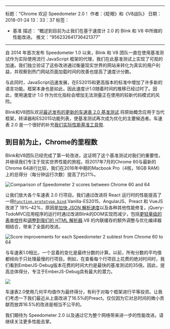 ***

标题：“Chrome 欢迎 Speedometer 2.0！
作者：《眨眼》和《V8战队》
日期： 2018-01-24 13：33：37
标签：

*   基准
    描述： “概述到目前为止我们在基于速度计 2.0 的 Blink 和 V8 中所做的性能改进。
    推文：“956232641736421377”

***

自 2014 年首次发布 Speedometer 1.0 以来，Blink 和 V8 团队一直在使用基准测试作为实际使用流行 JavaScript 框架的代理，我们在此基准测试上实现了可观的加速。我们独立验证了这些改进通过衡量现实世界的网站来转化为真实的用户利益，并观察到热门网站页面加载时间的改善也提高了速度计分数。

与此同时，JavaScript迅速发展，在ES2015和更高版本的标准中增加了许多新的语言功能。框架本身也是如此，因此速度计1.0随着时间的推移已经过时了。因此，使用速度计 1.0 作为优化指标会增加无法测量正在使用的较新代码模式的风险。

Blink和V8团队欢迎[最近发布的更新的车速表 2.0 基准测试](https://webkit.org/blog/8063/speedometer-2-0-a-benchmark-for-modern-web-app-responsiveness/).将原始概念应用于当代框架，转译器和ES2015功能列表，使基准测试再次成为优化的主要候选者。车速表 2.0 是一个很好的补充[我们实际性能基准工具带](/blog/real-world-performance).

## 到目前为止，Chrome的里程数

Blink和V8团队已经完成了第一轮改进，这证明了这个基准测试对我们的重要性，并继续我们专注于现实世界性能的旅程。将2017年7月的Chrome 60与最新的Chrome 64进行比较，我们在2016年中期的Macbook Pro（4核，16GB RAM）上的总得分（每分钟运行次数）提高了约21%。

![Comparison of Speedometer 2 scores between Chrome 60 and 64](../_img/speedometer-2/scores.png)

让我们放大各个车速表 2.0 行项目。我们通过改进将 React 运行时的性能提高了一倍[`Function.prototype.bind`](https://chromium.googlesource.com/v8/v8/+/808dc8cff3f6530a627ade106cbd814d16a10a18).Vanilla-ES2015、AngularJS、Preact 和 VueJS 改进了 19%–42%，原因是[加快 JSON 解析速度](https://chromium-review.googlesource.com/c/v8/v8/+/700494)以及各种其他性能修复。jQuery-TodoMVC应用程序的运行时通过改进Blink的DOM实现而减少，包括[更轻量级的表单控件](https://chromium.googlesource.com/chromium/src/+/f610be969095d0af8569924e7d7780b5a6a890cd)和[调整到我们的 HTML 解析器](https://chromium.googlesource.com/chromium/src/+/6dd09a38aaae9c15adf5aad966f761f180bf1cef).V8 的内联缓存的额外调整与优化编译器相结合，带来了全面的改进。

![Score improvements for each Speedometer 2 subtest from Chrome 60 to 64](../_img/speedometer-2/improvements.png)

与车速表1.0相比，一个显着的变化是最终分数的计算。以前，所有分数的平均值都倾向于只处理最慢的行项目。例如，在查看每个行项目上花费的绝对时间时，我们看到EmberJS-Debug版本花费的时间大约是最快的基准测试的35倍。因此，提高总体得分，专注于EmberJS-Debug具有最大的潜力。

![](../_img/speedometer-2/time.png)

车速表2.0使用几何平均值作为最终得分，有利于对每个框架进行平等投资。让我们考虑一下我们最近从上面改进了16.5%的Preact。仅仅因为它对总时间的微小贡献而放弃16.5%的改进是相当不公平的。

我们期待为 Speedometer 2.0 以及通过它为整个网络带来进一步的性能改进。请继续关注更多性能击掌。
